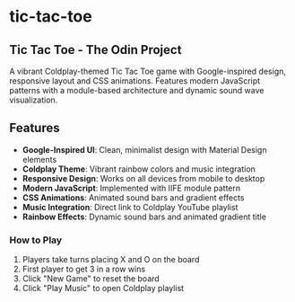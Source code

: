 # tic-tac-toe

## Tic Tac Toe - The Odin Project

A vibrant Coldplay-themed Tic Tac Toe game with Google-inspired design, responsive layout and CSS animations. Features modern JavaScript patterns with a module-based architecture and dynamic sound wave visualization.

## Features

- **Google-Inspired UI**: Clean, minimalist design with Material Design elements
- **Coldplay Theme**: Vibrant rainbow colors and music integration
- **Responsive Design**: Works on all devices from mobile to desktop
- **Modern JavaScript**: Implemented with IIFE module pattern
- **CSS Animations**: Animated sound bars and gradient effects
- **Music Integration**: Direct link to Coldplay YouTube playlist
- **Rainbow Effects**: Dynamic sound bars and animated gradient title

### How to Play

1. Players take turns placing X and O on the board
2. First player to get 3 in a row wins
3. Click "New Game" to reset the board
4. Click "Play Music" to open Coldplay playlist